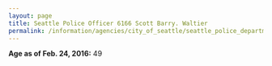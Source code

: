 ```yaml
---
layout: page
title: Seattle Police Officer 6166 Scott Barry. Waltier
permalink: /information/agencies/city_of_seattle/seattle_police_department/copbook/6166/
---
```


**Age as of Feb. 24, 2016:** 49
